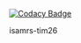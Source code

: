 
[![Codacy Badge](https://api.codacy.com/project/badge/Grade/190a6a5fbb1f4098ab76f724ed9795fd)](https://app.codacy.com/app/gagi3/isamrs-tim26?utm_source=github.com&utm_medium=referral&utm_content=gagi3/isamrs-tim26&utm_campaign=Badge_Grade_Settings)

isamrs-tim26
